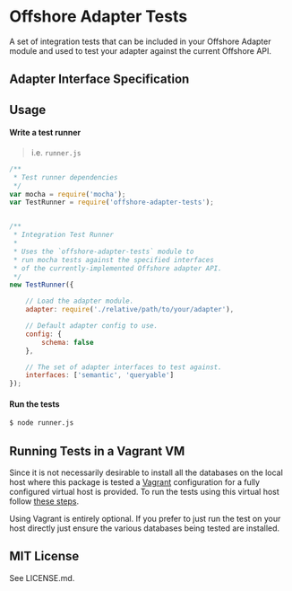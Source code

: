 Offshore Adapter Tests
==========================

A set of integration tests that can be included in your Offshore Adapter module and used to test
your adapter against the current Offshore API.

## Adapter Interface Specification


## Usage

#### Write a test runner

> i.e. `runner.js`

```javascript
/**
 * Test runner dependencies
 */
var mocha = require('mocha');
var TestRunner = require('offshore-adapter-tests');


/**
 * Integration Test Runner
 *
 * Uses the `offshore-adapter-tests` module to
 * run mocha tests against the specified interfaces
 * of the currently-implemented Offshore adapter API.
 */
new TestRunner({

	// Load the adapter module.
	adapter: require('./relative/path/to/your/adapter'),

	// Default adapter config to use.
	config: {
		schema: false
	},

	// The set of adapter interfaces to test against.
	interfaces: ['semantic', 'queryable']
});
```

#### Run the tests

```sh
$ node runner.js
```


## Running Tests in a Vagrant VM

Since it is not necessarily desirable to install all the databases on the local host 
where this package is tested a [Vagrant](https://www.vagrantup.com) configuration for 
a fully configured virtual host is provided. To run the tests using this virtual host
follow [these steps](.puppet/README.md). 

Using Vagrant is entirely optional. If you prefer to just run the test on your host
directly just ensure the various databases being tested are installed.


## MIT License

See LICENSE.md.
